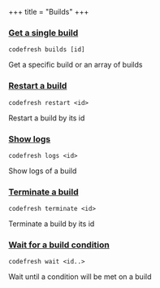 +++
title = "Builds"
+++

### [Get a single build](get-a-single-build)
`codefresh builds [id]`

Get a specific build or an array of builds

### [Restart a build](restart-a-build)
`codefresh restart <id>`

Restart a build by its id

### [Show logs](show-logs)
`codefresh logs <id>`

Show logs of a build

### [Terminate a build](terminate-a-build)
`codefresh terminate <id>`

Terminate a build by its id

### [Wait for a build condition](wait-for-a-build-condition)
`codefresh wait <id..>`

Wait until a condition will be met on a build

